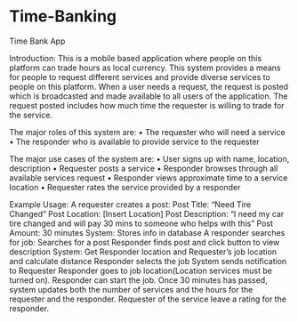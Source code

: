 # Time-Banking

Time Bank App

Introduction:
This is a mobile based application where people on this platform can trade hours as local currency. This system provides a means for people to request different services and provide diverse services to people on this platform. When a user needs a request, the request is posted which is broadcasted and made available to all users of the application. The request posted includes how much time the requester is willing to trade for the service.
 
The major roles of this system are:
• The requester who will need a service
• The responder who is available to provide service to the requester
 
The major use cases of the system are:
• User signs up with name, location, description
• Requester posts a service
• Responder browses through all available services request
• Responder views approximate time to a service location
• Requester rates the service provided by a responder
 
Example Usage:
A requester creates a post:
Post Title: “Need Tire Changed”
Post Location: [Insert Location]
Post Description: “I need my car tire changed and will pay 30 mins to someone who helps with this”
Post Amount: 30 minutes
System:
Stores info in database
A responder searches for job:
Searches for a post
Responder finds post and click button to view description
System:
Get Responder location and Requester’s job location and calculate distance
Responder selects the job
System sends notification to Requester
Responder goes to job location(Location services must be turned on). Responder can start the job.
Once 30 minutes has passed, system updates both the number of services and the hours for the requester and the responder. 
Requester of the service leave a rating for the responder. 

